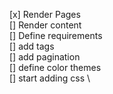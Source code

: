 [x] Render Pages \
[] Render content \
[] Define requirements \
[] add tags \
[] add pagination \
[] define color themes \
[] start adding css \
